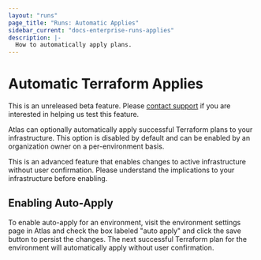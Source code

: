 ```yaml
---
layout: "runs"
page_title: "Runs: Automatic Applies"
sidebar_current: "docs-enterprise-runs-applies"
description: |-
  How to automatically apply plans.
---
```


# Automatic Terraform Applies

<div class="alert-infos">
  <div class="alert-info">
    This is an unreleased beta feature. Please <a href="mailto:support@hashicorp.com">contact support</a> if you are interested in helping us test this feature.
  </div>
</div>

Atlas can optionally automatically apply successful Terraform plans to your
infrastructure. This option is disabled by default and can be enabled by an
organization owner on a per-environment basis.

<div class="alert-infos">
  <div class="alert-info">
    This is an advanced feature that enables changes to active infrastructure
    without user confirmation. Please understand the implications to your
    infrastructure before enabling.
  </div>
</div>

## Enabling Auto-Apply

To enable auto-apply for an environment, visit the environment settings page in
Atlas and check the box labeled "auto apply" and click the save button to
persist the changes. The next successful Terraform plan for the environment will
automatically apply without user confirmation.
